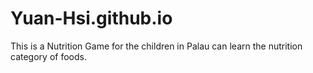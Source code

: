 # Yuan-Hsi.github.io
 This is a Nutrition Game for the children in Palau can learn the nutrition category of foods.

